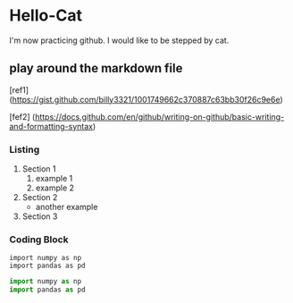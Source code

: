 # Hello-Cat

I'm now practicing github.
I would like to be stepped by cat.

## play around the markdown file
[ref1] (https://gist.github.com/billy3321/1001749662c370887c63bb30f26c9e6e)

[fef2] (https://docs.github.com/en/github/writing-on-github/basic-writing-and-formatting-syntax)

### Listing
1. Section 1
   1. example 1
   2. example 2
2. Section 2
   * another example
3. Section 3

### Coding Block
```
import numpy as np
import pandas as pd
```
```python
import numpy as np
import pandas as pd
```

